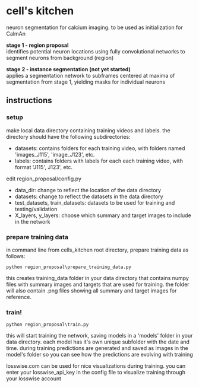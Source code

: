 # cell's kitchen
neuron segmentation for calcium imaging. to be used as initialization for CalmAn

**stage 1 - region proposal**  
identifies potential neuron locations using fully convolutional networks to segment neurons from background (region)

**stage 2 - instance segmentation (not yet started)**  
applies a segmentation network to subframes centered at maxima of segmentation from stage 1, yielding masks for individual neurons

## instructions

### setup
make local data directory containing training videos and labels. the directory should have the following subdirectories:
   * datasets: contains folders for each training video, with folders named 'images_J115', 'image_J123', etc.
   * labels: contains folders with labels for each each training video, with format 'J115', J123', etc.   

edit region_proposal/config.py
   * data_dir: change to reflect the location of the data directory
   * datasets: change to reflect the datasets in the data directory
   * test_datasets, train_datasets: datasets to be used for training and testing/validation
   * X_layers, y_layers: choose which summary and target images to include in the network

### prepare training data
in command line from cells_kitchen root directory, prepare training data as follows:
```
python region_proposal\prepare_training_data.py
```
this creates training_data folder in your data directory that contains numpy files with summary images and targets that are used for training.
the folder will also contain .png files showing all summary and target images for reference.
### train!
```
python region_proposal\train.py
```
this will start training the network, saving models in a 'models' folder in your data directory. each model has it's own unique subfolder with the date and time.
during training predictions are generated and saved as images in the model's folder so you can see how the predictions are evolving with training

losswise.com can be used for nice visualizations during training. you can enter your losswise_api_key in the config file to visualize training through your losswise account


